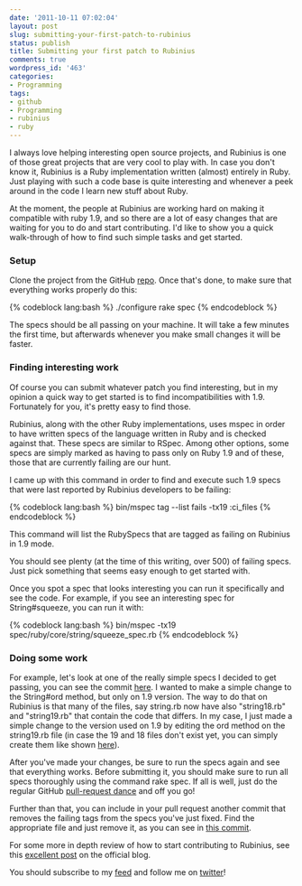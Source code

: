 ```yaml
---
date: '2011-10-11 07:02:04'
layout: post
slug: submitting-your-first-patch-to-rubinius
status: publish
title: Submitting your first patch to Rubinius
comments: true
wordpress_id: '463'
categories:
- Programming
tags:
- github
- Programming
- rubinius
- ruby
---
```


I always love helping interesting open source projects, and Rubinius is one of those great projects that are very cool to play with. In case you don't know it, Rubinius is a Ruby implementation written (almost) entirely in Ruby. Just playing with such a code base is quite interesting and whenever a peek around in the code I learn new stuff about Ruby.

At the moment, the people at Rubinius are working hard on making it compatible with ruby 1.9, and so there are a lot of easy changes that are waiting for you to do and start contributing. I'd like to show you a quick walk-through of how to find such simple tasks and get started.


### Setup


Clone the project from the GitHub [repo](https://github.com/rubinius/rubinius). Once that's done, to make sure that everything works properly do this:

{% codeblock lang:bash %}
./configure
rake spec
{% endcodeblock %}

The specs should be all passing on your machine. It will take a few minutes the first time, but afterwards whenever you make small changes it will be faster.


### Finding interesting work


Of course you can submit whatever patch you find interesting, but in my opinion a quick way to get started is to find incompatibilities with 1.9. Fortunately for you, it's pretty easy to find those.

Rubinius, along with the other Ruby implementations, uses mspec in order to have written specs of the language written in Ruby and is checked against that. These specs are similar to RSpec. Among other options, some specs are simply marked as having to pass only on Ruby 1.9 and of these, those that are currently failing are our hunt.

I came up with this command in order to find and execute such 1.9 specs that were last reported by Rubinius developers to be failing:

{% codeblock lang:bash %}
bin/mspec tag --list fails -tx19 :ci_files
{% endcodeblock %}

This command will list the RubySpecs that are tagged as failing on Rubinius in 1.9 mode.

You should see plenty (at the time of this writing, over 500) of failing specs. Just pick something that seems easy enough to get started with.

Once you spot a spec that looks interesting you can run it specifically and see the code. For example, if you see an interesting spec for String#squeeze, you can run it with:

{% codeblock lang:bash %}
bin/mspec -tx19 spec/ruby/core/string/squeeze_spec.rb
{% endcodeblock %}


### Doing some work


For example, let's look at one of the really simple specs I decided to get passing, you can see the commit [here](https://github.com/rubinius/rubinius/commit/723fc5ee6c57267c92744b24a100c595375ef39c). I wanted to make a simple change to the String#ord method, but only on 1.9 version. The way to do that on Rubinius is that many of the files, say string.rb now have also "string18.rb" and "string19.rb" that contain the code that differs. In my case, I just made a simple change to the version used on 1.9 by editing the ord method on the string19.rb file (in case the 19 and 18 files don't exist yet, you can simply create them like shown [here](https://github.com/rubinius/rubinius/commit/42fe03c5e6b82b712dcdbdf5875581f854e21af7)).

After you've made your changes, be sure to run the specs again and see that everything works. Before submitting it, you should make sure to run all specs thoroughly using the command rake spec. If all is well, just do the regular GitHub [pull-request dance](http://help.github.com/send-pull-requests/) and off you go!

Further than that, you can include in your pull request another commit that removes the failing tags from the specs you've just fixed. Find the appropriate file and just remove it, as you can see in [this commit](https://github.com/rubinius/rubinius/commit/bfde3637a454eade1972a636dd8a1ad05d9fdc57).

For some more in depth review of how to start contributing to Rubinius, see this [excellent post](http://rubini.us/2011/10/18/contributing-to-rubinius/) on the official blog.

You should subscribe to my [feed](http://feeds.feedburner.com/TheCodeDump) and follow me on [twitter](http://twitter.com/avivby)!
